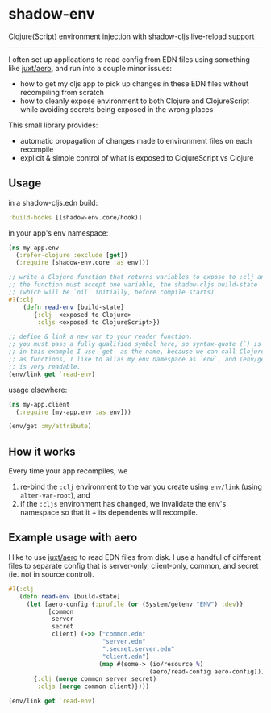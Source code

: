 # shadow-env

Clojure(Script) environment injection with shadow-cljs live-reload support

----

I often set up applications to read config from EDN files using something like [juxt/aero](https://github.com/juxt/aero), and run into a couple minor issues:

- how to get my cljs app to pick up changes in these EDN files without recompiling from scratch
- how to cleanly expose environment to both Clojure and ClojureScript while avoiding secrets being exposed in the wrong places

This small library provides:

- automatic propagation of changes made to environment files on each recompile
- explicit & simple control of what is exposed to ClojureScript vs Clojure

## Usage

in a shadow-cljs.edn build:

```clj
:build-hooks [(shadow-env.core/hook)]
```

in your app's env namespace:
```clj
(ns my-app.env
  (:refer-clojure :exclude [get])
  (:require [shadow-env.core :as env]))

;; write a Clojure function that returns variables to expose to :clj and :cljs.
;; the function must accept one variable, the shadow-cljs build-state
;; (which will be `nil` initially, before compile starts)
#?(:clj
    (defn read-env [build-state]
       {:clj  <exposed to Clojure>
        :cljs <exposed to ClojureScript>})

;; define & link a new var to your reader function.
;; you must pass a fully qualified symbol here, so syntax-quote (`) is useful.
;; in this example I use `get` as the name, because we can call Clojure maps
;; as functions, I like to alias my env namespace as `env`, and (env/get :some-key)
;; is very readable.
(env/link get `read-env)
```

usage elsewhere:
```clj
(ns my-app.client
  (:require [my-app.env :as env]))

(env/get :my/attribute)

```

## How it works

Every time your app recompiles, we

1) re-bind the `:clj` environment to the var you create using `env/link` (using `alter-var-root`), and
2) if the `:cljs` environment has changed, we invalidate the env's namespace so that it + its dependents will recompile.

## Example usage with aero

I like to use [juxt/aero](https://github.com/juxt/aero) to read EDN files from disk.
I use a handful of different files to separate config that is server-only, client-only,
common, and secret (ie. not in source control).

```clj
#?(:clj
   (defn read-env [build-state]
     (let [aero-config {:profile (or (System/getenv "ENV") :dev)}
           [common
            server
            secret
            client] (->> ["common.edn"
                          "server.edn"
                          ".secret.server.edn"
                          "client.edn"]
                         (map #(some-> (io/resource %)
                                       (aero/read-config aero-config))))]
       {:clj (merge common server secret)
        :cljs (merge common client)})))

(env/link get `read-env)
```
